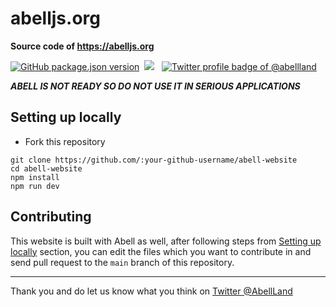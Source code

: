 # abelljs.org


**Source code of https://abelljs.org**


<p align="left"><a href="https://npmjs.org/package/abell"><img alt="GitHub package.json version" src="https://img.shields.io/github/package-json/v/abelljs/abell/main?style=for-the-badge&labelColor=black&logo=npm&label=abell&color=darkred"></a>&nbsp; <a href="https://join.slack.com/t/abellland/shared_invite/zt-ebklbe8h-FhRgHxNbuO_hvFDf~nZtGQ"><img src="https://img.shields.io/badge/slack-join%20channel-4A154B?style=for-the-badge&logo=slack&logoColor=pink&labelColor=black"/></a> &nbsp; <a href="https://twitter.com/abellland"><img alt="Twitter profile badge of @abellland" src="https://img.shields.io/badge/follow-@AbellLand-1DA1F2?style=for-the-badge&logo=twitter&logoColor=1DA1F2&labelColor=black"/></a> </p>



***ABELL IS NOT READY SO DO NOT USE IT IN SERIOUS APPLICATIONS***

## Setting up locally

- Fork this repository
```
git clone https://github.com/:your-github-username/abell-website
cd abell-website
npm install
npm run dev
```

## Contributing

This website is built with Abell as well, after following steps from [Setting up locally](#setting-up-locally) section, you can edit the files which you want to contribute in and send pull request to the `main` branch of this repository.

---

Thank you and do let us know what you think on [Twitter @AbellLand](https://twitter.com/abellland)